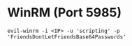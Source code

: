 # WinRM (Port 5985)

```
evil-winrm -i <IP> -u 'scripting' -p 'FriendsDontLetFriendsBase64Passwords'
```
